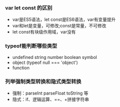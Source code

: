 ### var let const 的区别
* var是ES5语法，let const是ES6语法，var有变量提升
* var和let是变量，可修改;const是常量，不可修改
* let const有块级作用域，var没有
  
### typeof能判断哪些类型
* undefined string number boolean symbol
* object (typeof null === 'object')
* function
  
### 列举强制类型转换和隐式类型转换
* 强制：parseInt parseFloat toString 等
* 隐式：if、逻辑运算、==、+拼接字符串